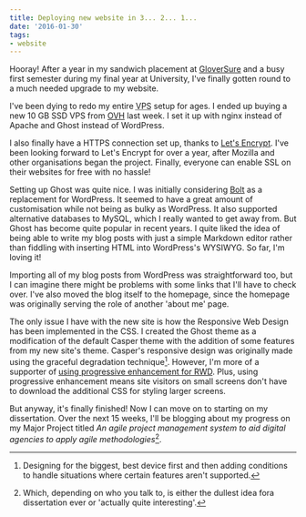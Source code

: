 ```yaml
---
title: Deploying new website in 3... 2... 1...
date: '2016-01-30'
tags:
- website
---
```


Hooray! After a year in my sandwich placement at [GloverSure](//www.gloversure.co.uk/) and a busy first semester during my final year at University, I've finally gotten round to a much needed upgrade to my website.

I've been dying to redo my entire <abbr title="Virtual Private Server">VPS</abbr> setup for ages. I ended up buying a new 10 GB SSD VPS from [OVH](//ovh.co.uk/) last week. I set it up with nginx instead of Apache and Ghost instead of WordPress.

I also finally have a HTTPS connection set up, thanks to [Let's Encrypt](https://letsencrypt.org/). I've been looking forward to Let's Encrypt for over a year, after Mozilla and other organisations began the project. Finally, everyone can enable SSL on their websites for free with no hassle!

Setting up Ghost was quite nice. I was initially considering [Bolt](//bolt.cm/) as a replacement for WordPress. It seemed to have a great amount of customisation while not being as bulky as WordPress. It also supported alternative databases to MySQL, which I really wanted to get away from. But Ghost has become quite popular in recent years. I quite liked the idea of being able to write my blog posts with just a simple Markdown editor rather than fiddling with inserting HTML into WordPress's WYSIWYG. So far, I'm loving it!

Importing all of my blog posts from WordPress was straightforward too, but I can imagine there might be problems with some links that I'll have to check over. I've also moved the blog itself to the homepage, since the homepage was originally serving the role of another 'about me' page.

The only issue I have with the new site is how the Responsive Web Design has been implemented in the CSS. I created the Ghost theme as a modification of the default Casper theme with the addition of some features from my new site's theme. Casper's responsive design was originally made using the graceful degradation technique[^1]. However, I'm more of a supporter of [using progressive enhancement for RWD](//joshtumath.uk/2013/08/15/the-importance-of-responsive-web-design/). Plus, using progressive enhancement means site visitors on small screens don't have to download the additional CSS for styling larger screens.

But anyway, it's finally finished! Now I can move on to starting on my dissertation. Over the next 15 weeks, I'll be blogging about my progress on my Major Project titled *An agile project management system to aid digital agencies to apply agile methodologies*[^2].

[^1]: Designing for the biggest, best device first and then adding conditions to handle situations where certain features aren't supported.
[^2]: Which, depending on who you talk to, is either the dullest idea fora dissertation ever or 'actually quite interesting'.
